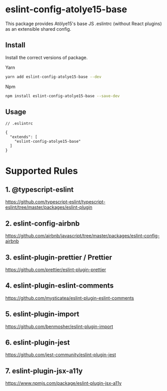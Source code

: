 # eslint-config-atolye15-base

This package provides Atölye15's base JS .eslintrc (without React plugins) as an extensible shared config.

## Install

Install the correct versions of package.

Yarn

```bash
yarn add eslint-config-atolye15-base --dev
```

Npm

```bash
npm install eslint-config-atolye15-base --save-dev
```

## Usage

```
// .eslintrc

{
  "extends": [
    "eslint-config-atolye15-base"
  ]
}

```

# Supported Rules

## 1. @typescript-eslint

https://github.com/typescript-eslint/typescript-eslint/tree/master/packages/eslint-plugin

## 2. eslint-config-airbnb

https://github.com/airbnb/javascript/tree/master/packages/eslint-config-airbnb

## 3. eslint-plugin-prettier / Prettier

https://github.com/prettier/eslint-plugin-prettier

## 4. eslint-plugin-eslint-comments

https://github.com/mysticatea/eslint-plugin-eslint-comments

## 5. eslint-plugin-import

https://github.com/benmosher/eslint-plugin-import

## 6. eslint-plugin-jest

https://github.com/jest-community/eslint-plugin-jest

## 7. eslint-plugin-jsx-a11y

https://www.npmjs.com/package/eslint-plugin-jsx-a11y
